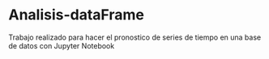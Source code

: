 # Analisis-dataFrame
Trabajo realizado para hacer el pronostico de series de tiempo en una base de datos con Jupyter Notebook
